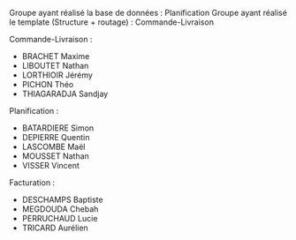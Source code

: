 
Groupe ayant réalisé la base de données : Planification
Groupe ayant réalisé le template (Structure + routage) : Commande-Livraison


Commande-Livraison :
   - BRACHET Maxime
   - LIBOUTET Nathan 
   - LORTHIOIR Jérémy
   - PICHON Théo
   - THIAGARADJA Sandjay
      
Planification : 
   - BATARDIERE Simon
   - DEPIERRE Quentin
   - LASCOMBE Maël
   - MOUSSET Nathan 
   - VISSER Vincent
   
Facturation :
  - DESCHAMPS Baptiste 
  - MEGDOUDA Chebah
  - PERRUCHAUD Lucie 
  - TRICARD Aurélien
   
